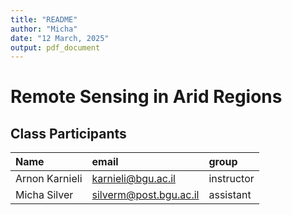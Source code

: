 ```yaml
---
title: "README"
author: "Micha"
date: "12 March, 2025"
output: pdf_document
---
```



# Remote Sensing in Arid Regions

## Class Participants

|Name                    |email                            |group
|:-----------------------|:--------------------------------|:-----------------
|Arnon Karnieli          |karnieli@bgu.ac.il               |instructor
|Micha Silver            |silverm@post.bgu.ac.il           |assistant
